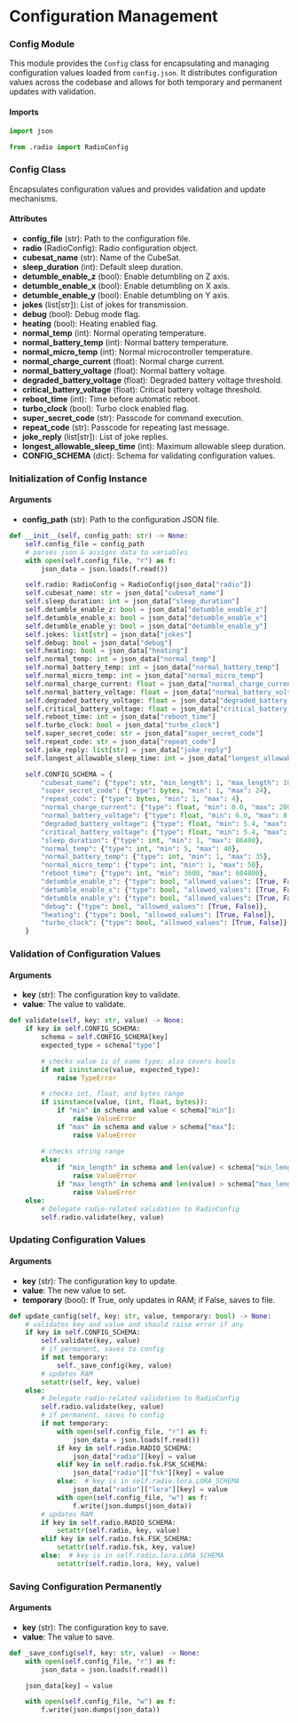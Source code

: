 # Configuration Management

### Config Module
This module provides the `Config` class for encapsulating and managing configuration values loaded from `config.json`. It distributes configuration values across the codebase and allows for both temporary and permanent updates with validation.

#### Imports
```py title="config.py"
import json

from .radio import RadioConfig
```

### Config Class
Encapsulates configuration values and provides validation and update mechanisms.

#### Attributes
- **config_file** (str): Path to the configuration file.
- **radio** (RadioConfig): Radio configuration object.
- **cubesat_name** (str): Name of the CubeSat.
- **sleep_duration** (int): Default sleep duration.
- **detumble_enable_z** (bool): Enable detumbling on Z axis.
- **detumble_enable_x** (bool): Enable detumbling on X axis.
- **detumble_enable_y** (bool): Enable detumbling on Y axis.
- **jokes** (list[str]): List of jokes for transmission.
- **debug** (bool): Debug mode flag.
- **heating** (bool): Heating enabled flag.
- **normal_temp** (int): Normal operating temperature.
- **normal_battery_temp** (int): Normal battery temperature.
- **normal_micro_temp** (int): Normal microcontroller temperature.
- **normal_charge_current** (float): Normal charge current.
- **normal_battery_voltage** (float): Normal battery voltage.
- **degraded_battery_voltage** (float): Degraded battery voltage threshold.
- **critical_battery_voltage** (float): Critical battery voltage threshold.
- **reboot_time** (int): Time before automatic reboot.
- **turbo_clock** (bool): Turbo clock enabled flag.
- **super_secret_code** (str): Passcode for command execution.
- **repeat_code** (str): Passcode for repeating last message.
- **joke_reply** (list[str]): List of joke replies.
- **longest_allowable_sleep_time** (int): Maximum allowable sleep duration.
- **CONFIG_SCHEMA** (dict): Schema for validating configuration values.

### Initialization of Config Instance

#### Arguments
- **config_path** (str): Path to the configuration JSON file.

```py title="config.py"
def __init__(self, config_path: str) -> None:
    self.config_file = config_path
    # parses json & assigns data to variables
    with open(self.config_file, "r") as f:
        json_data = json.loads(f.read())

    self.radio: RadioConfig = RadioConfig(json_data["radio"])
    self.cubesat_name: str = json_data["cubesat_name"]
    self.sleep_duration: int = json_data["sleep_duration"]
    self.detumble_enable_z: bool = json_data["detumble_enable_z"]
    self.detumble_enable_x: bool = json_data["detumble_enable_x"]
    self.detumble_enable_y: bool = json_data["detumble_enable_y"]
    self.jokes: list[str] = json_data["jokes"]
    self.debug: bool = json_data["debug"]
    self.heating: bool = json_data["heating"]
    self.normal_temp: int = json_data["normal_temp"]
    self.normal_battery_temp: int = json_data["normal_battery_temp"]
    self.normal_micro_temp: int = json_data["normal_micro_temp"]
    self.normal_charge_current: float = json_data["normal_charge_current"]
    self.normal_battery_voltage: float = json_data["normal_battery_voltage"]
    self.degraded_battery_voltage: float = json_data["degraded_battery_voltage"]
    self.critical_battery_voltage: float = json_data["critical_battery_voltage"]
    self.reboot_time: int = json_data["reboot_time"]
    self.turbo_clock: bool = json_data["turbo_clock"]
    self.super_secret_code: str = json_data["super_secret_code"]
    self.repeat_code: str = json_data["repeat_code"]
    self.joke_reply: list[str] = json_data["joke_reply"]
    self.longest_allowable_sleep_time: int = json_data["longest_allowable_sleep_time"]

    self.CONFIG_SCHEMA = {
        "cubesat_name": {"type": str, "min_length": 1, "max_length": 10},
        "super_secret_code": {"type": bytes, "min": 1, "max": 24},
        "repeat_code": {"type": bytes, "min": 1, "max": 4},
        "normal_charge_current": {"type": float, "min": 0.0, "max": 2000.0},
        "normal_battery_voltage": {"type": float, "min": 6.0, "max": 8.4},
        "degraded_battery_voltage": {"type": float, "min": 5.4, "max": 8.0},
        "critical_battery_voltage": {"type": float, "min": 5.4, "max": 7.2},
        "sleep_duration": {"type": int, "min": 1, "max": 86400},
        "normal_temp": {"type": int, "min": 5, "max": 40},
        "normal_battery_temp": {"type": int, "min": 1, "max": 35},
        "normal_micro_temp": {"type": int, "min": 1, "max": 50},
        "reboot_time": {"type": int, "min": 3600, "max": 604800},
        "detumble_enable_z": {"type": bool, "allowed_values": [True, False]},
        "detumble_enable_x": {"type": bool, "allowed_values": [True, False]},
        "detumble_enable_y": {"type": bool, "allowed_values": [True, False]},
        "debug": {"type": bool, "allowed_values": [True, False]},
        "heating": {"type": bool, "allowed_values": [True, False]},
        "turbo_clock": {"type": bool, "allowed_values": [True, False]},
    }
```

### Validation of Configuration Values

#### Arguments
- **key** (str): The configuration key to validate.
- **value**: The value to validate.

```py title="config.py"
def validate(self, key: str, value) -> None:
    if key in self.CONFIG_SCHEMA:
        schema = self.CONFIG_SCHEMA[key]
        expected_type = schema["type"]

        # checks value is of same type; also covers bools
        if not isinstance(value, expected_type):
            raise TypeError

        # checks int, float, and bytes range
        if isinstance(value, (int, float, bytes)):
            if "min" in schema and value < schema["min"]:
                raise ValueError
            if "max" in schema and value > schema["max"]:
                raise ValueError

        # checks string range
        else:
            if "min_length" in schema and len(value) < schema["min_length"]:
                raise ValueError
            if "max_length" in schema and len(value) > schema["max_length"]:
                raise ValueError
    else:
        # Delegate radio-related validation to RadioConfig
        self.radio.validate(key, value)
```

### Updating Configuration Values

#### Arguments
- **key** (str): The configuration key to update.
- **value**: The new value to set.
- **temporary** (bool): If True, only updates in RAM; if False, saves to file.

```py title="config.py"
def update_config(self, key: str, value, temporary: bool) -> None:
    # validates key and value and should raise error if any
    if key in self.CONFIG_SCHEMA:
        self.validate(key, value)
        # if permanent, saves to config
        if not temporary:
            self._save_config(key, value)
        # updates RAM
        setattr(self, key, value)
    else:
        # Delegate radio-related validation to RadioConfig
        self.radio.validate(key, value)
        # if permanent, saves to config
        if not temporary:
            with open(self.config_file, "r") as f:
                json_data = json.loads(f.read())
            if key in self.radio.RADIO_SCHEMA:
                json_data["radio"][key] = value
            elif key in self.radio.fsk.FSK_SCHEMA:
                json_data["radio"]["fsk"][key] = value
            else:  # key is in self.radio.lora.LORA_SCHEMA
                json_data["radio"]["lora"][key] = value
            with open(self.config_file, "w") as f:
                f.write(json.dumps(json_data))
        # updates RAM
        if key in self.radio.RADIO_SCHEMA:
            setattr(self.radio, key, value)
        elif key in self.radio.fsk.FSK_SCHEMA:
            setattr(self.radio.fsk, key, value)
        else:  # key is in self.radio.lora.LORA_SCHEMA
            setattr(self.radio.lora, key, value)
```

### Saving Configuration Permanently

#### Arguments
- **key** (str): The configuration key to save.
- **value**: The value to save.

```py title="config.py"
def _save_config(self, key: str, value) -> None:
    with open(self.config_file, "r") as f:
        json_data = json.loads(f.read())

    json_data[key] = value

    with open(self.config_file, "w") as f:
        f.write(json.dumps(json_data))
```

